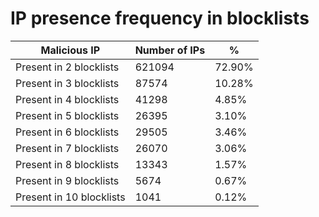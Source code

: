 # IP presence frequency in blocklists
| Malicious IP | Number of IPs | % |
|----|----|----|
| Present in 2 blocklists | 621094 | 72.90% |
| Present in 3 blocklists | 87574 | 10.28% |
| Present in 4 blocklists | 41298 | 4.85% |
| Present in 5 blocklists | 26395 | 3.10% |
| Present in 6 blocklists | 29505 | 3.46% |
| Present in 7 blocklists | 26070 | 3.06% |
| Present in 8 blocklists | 13343 | 1.57% |
| Present in 9 blocklists | 5674 | 0.67% |
| Present in 10 blocklists | 1041 | 0.12% |
